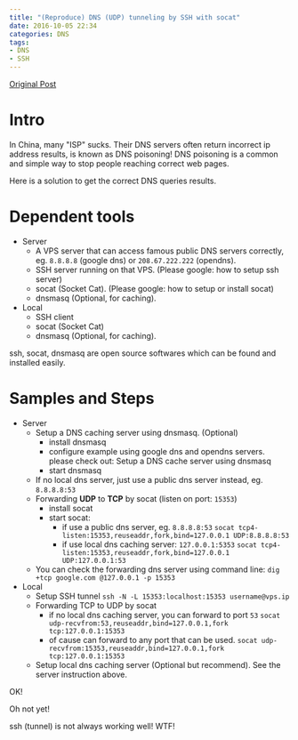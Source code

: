 ```yaml
---
title: "(Reproduce) DNS (UDP) tunneling by SSH with socat"
date: 2016-10-05 22:34
categories: DNS
tags:
- DNS
- SSH
---
```

[Original Post](http://gihnius.net/2014/08/60-ssh-dns-tunnel-by-socat/)

# Intro

In China, many "ISP" sucks. Their DNS servers often return incorrect ip address results,  is known as DNS poisoning! DNS poisoning is a common and simple way to stop people reaching correct web pages.

Here is a solution to get the correct DNS queries results.

# Dependent tools

* Server
  * A VPS server that can access famous public DNS servers correctly, eg. `8.8.8.8` (google dns) or `208.67.222.222` (opendns).
  * SSH server running on that VPS. (Please google: how to setup ssh server)
  * socat (Socket Cat). (Please google: how to setup or install socat)
  * dnsmasq (Optional, for caching).
* Local
  * SSH client
  * socat (Socket Cat)
  * dnsmasq (Optional, for caching).

ssh, socat, dnsmasq are open source softwares which can be found and installed easily.

# Samples and Steps

* Server
  * Setup a DNS caching server using dnsmasq. (Optional)
    * install dnsmasq
    * configure example using google dns and opendns servers. please check out: Setup a DNS cache server using dnsmasq
    * start dnsmasq
  * If no local dns server, just use a public dns server instead, eg. `8.8.8.8:53`
  * Forwarding **UDP** to **TCP** by socat (listen on port: `15353`)
    * install socat
    * start socat:
      * if use a public dns server, eg. `8.8.8.8:53`
        `socat tcp4-listen:15353,reuseaddr,fork,bind=127.0.0.1 UDP:8.8.8.8:53`
      * if use local dns caching server: `127.0.0.1:5353`
        `socat tcp4-listen:15353,reuseaddr,fork,bind=127.0.0.1 UDP:127.0.0.1:53`
  * You can check the forwarding dns server using command line:
    `dig +tcp google.com @127.0.0.1 -p 15353`
* Local
  * Setup SSH tunnel 
    `ssh -N -L 15353:localhost:15353 username@vps.ip`
  * Forwarding TCP to UDP by socat
    * if no local dns caching server, you can forward to port `53`
      `socat udp-recvfrom:53,reuseaddr,bind=127.0.0.1,fork tcp:127.0.0.1:15353`
    * of cause can forward to any port that can be used.
      `socat udp-recvfrom:15353,reuseaddr,bind=127.0.0.1,fork tcp:127.0.0.1:15353`
  * Setup local dns caching server (Optional but recommend). See the server instruction above.

OK!

Oh not yet!

ssh (tunnel) is not always working well! WTF!
